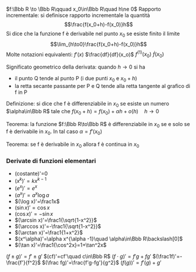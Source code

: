 
$f:\Bbb R \to \Bbb R\qquad x_0\in\Bbb R\quad h\ne 0$
Rapporto incrementale: si definisce rapporto incrementale la quantità $$\frac{f(x_0+h)-f(x_0)}h$$
Si dice che la funzione f è derivabile nel punto $x_0$ se esiste finito il limite $$\lim_{h\to0}\frac{f(x_0+h)-f(x_0)}h$$
Molte notazioni equivalenti:
$f'(x)$
$\frac{df}{df}(x_o)$
$f^{(1)}(x_0)$
$\dot f(x_0)$

Significato geometrico della derivata: quando $h\to0$ si ha
- il punto Q tende al punto P (i due punti $x_0$ e $x_0+h$)
- la retta secante passante per P  e Q tende alla retta tangente al grafico di f in P

Definizione: si dice che f è differenziabile in $x_0$ se esiste un numero $\alpha\in\Bbb R$ tale che
$f(x_0+h)=f(x_0)+\alpha h+o(h)\quad h\to0$

Teorema: la funzione $f:\Bbb R\to\Bbb R$ è differenziabile in $x_0$ se e solo se f è derivabile in $x_0$. In tal caso $\alpha =f'(x_0)$

Teorema: se f è derivabile in $x_0$ allora f è continua in $x_0$

### Derivate di funzioni elementari
- (costante)'=0
- $(x^k)'=kx^{k-1}$
- $(e^x)'=e^x$
- $(a^x)'=a^x\log a$
- $(\log x)'=\frac1x$
- $(\sin x)'=\cos x$
- $(\cos x)'=-\sin x$
- $(\arcsin x)'=\frac1{\sqrt{1-x^2}}$
- $(\arccos x)'=-\frac1{\sqrt{1-x^2}}$
- $(\arctan x)'=\frac1{1+x^2}$
- $(x^\alpha)'=\alpha x^{\alpha -1}\quad \alpha\in\Bbb R\backslash[0]$
- $(\tan x)'=\frac1{\cos^2x}=1+\tan^2x$

$(f\pm g)'=f'\pm g'$
$(cf)'=cf'\quad c\in\Bbb R$
$(f\cdot g)'=f'g+fg'$
$(\frac1f)'=-\frac{f'}{f^2}$
$(\frac fg)'=\frac{f'g-fg'}{g^2}$
$(f(g))'=f'(g)+g'$


